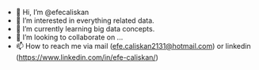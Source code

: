 - 👋 Hi, I’m @efecaliskan
- 👀 I’m interested in everything related data.
- 🌱 I’m currently learning big data concepts.
- 💞️ I’m looking to collaborate on ...
- 📫 How to reach me via mail (efe.caliskan2131@hotmail.com) or linkedin (https://www.linkedin.com/in/efe-caliskan/)

<!---
efecaliskan/efecaliskan is a ✨ special ✨ repository because its `README.md` (this file) appears on your GitHub profile.
You can click the Preview link to take a look at your changes.
--->

